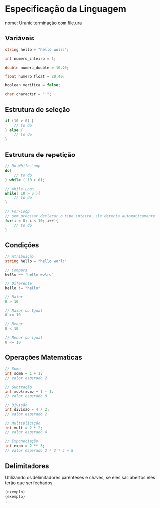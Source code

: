 # Especificação da Linguagem
nome: Uranio
terminação com file.ura

## Variáveis

```csharp
string hello = "hello wolrd";

int numero_inteiro = 1;

double numero_double = 10.20;

float numero_float = 20.40;

boolean verifica = false;

char character = "!";
```

## ****Estrutura de seleção****

```csharp
if (10 > 0) {
	// to do
} else {
	// to do
}
```

## Estrutura de repetição

```csharp
// Do-While-Loop
do{
	// to do
} while ( 10 > 0);

// While-Loop
while( 10 > 0 ){
	// to do
}

// For-Loop
// sem precisar declarar o tipo inteiro, ele detecta automaticamente
for(i = 0; i < 10; i++){
	// to do
}

```

## Condições

```csharp
// Atribuição
string hello = "hello world"

// Compara 
hello == "hello wolrd"

// Diferente
hello != "hello"

// Maior
0 > 10

// Maior ou Igual
0 >= 10

// Menor 
0 < 10

// Menor ou igual
0 <= 10

```

## Operações Matematicas

```csharp
// Soma
int soma = 1 + 1;
// valor esperado 2

// Subtração
int subtracao = 1 - 1;
// valor esperado 0

// Divisão 
int divisao = 4 / 2;
// valor esperado 2

// Multiplicação 
int mult = 2 * 2;
// valor esperado 4

// Exponeciação
int expo = 2 ** 3;
// valor esperado 2 * 2 * 2 = 8

```

## Delimitadores

Utilizando os delimitadores parênteses e chaves, se eles são abertos eles terão que ser fechados.

```csharp
(exemplo)
{exemplo}
;
```